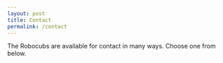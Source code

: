 ```yaml
---
layout: post
title: Contact
permalink: /contact
---
```


The Robocubs are available for contact in many ways. Choose one from below.

<i class="icon-social-facebook" style="font-size: 48pt; color: #3B5998"></i>
<i class="icon-social-twitter" style="font-size: 48pt; color: #1DA1F2"></i>
<i class="icon-social-instagram" style="font-size: 48pt; color: linear-gradient( #400080, transparent), linear-gradient(200deg, #d047d1, #ff0000, #ffff00); -webkit-background-clip: text; -webkit-text-fill-color: transparent;"></i>
<i class="icon-envelope-open" style="font-size: 48pt; color: #FF9800"></i>